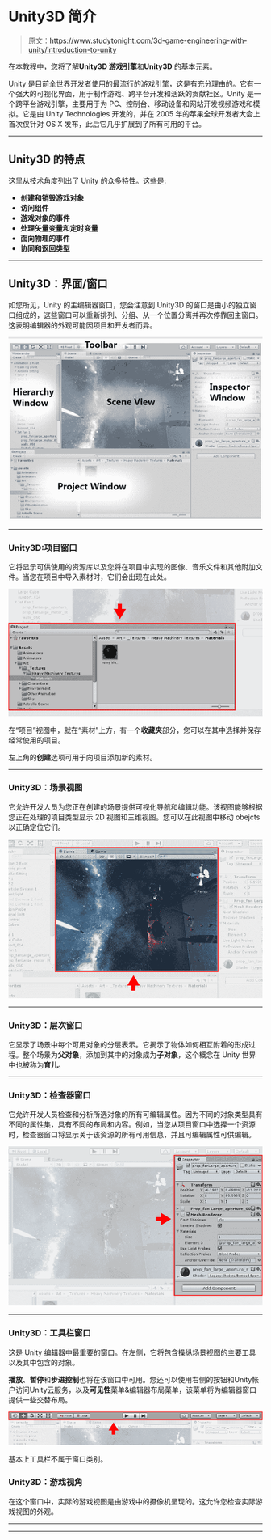 # Unity3D 简介

> 原文：<https://www.studytonight.com/3d-game-engineering-with-unity/introduction-to-unity>

在本教程中，您将了解**Unity3D 游戏引擎**和**Unity3D** 的基本元素。

Unity 是目前全世界开发者使用的最流行的游戏引擎，这是有充分理由的。它有一个强大的可视化界面，用于制作游戏、跨平台开发和活跃的贡献社区。Unity 是一个跨平台游戏引擎，主要用于为 PC、控制台、移动设备和网站开发视频游戏和模拟。它是由 Unity Technologies 开发的，并在 2005 年的苹果全球开发者大会上首次仅针对 OS X 发布，此后它几乎扩展到了所有可用的平台。

* * *

## Unity3D 的特点

这里从技术角度列出了 Unity 的众多特性。这些是:

*   **创建和销毁游戏对象**
*   **访问组件**
*   **游戏对象的事件**
*   **处理矢量变量和定时变量**
*   **面向物理的事件**
*   **协同和返回类型**

* * *

## Unity3D：界面/窗口

如您所见，Unity 的主编辑器窗口，您会注意到 Unity3D 的窗口是由小的独立窗口组成的，这些窗口可以重新排列、分组、从一个位置分离并再次停靠回主窗口。这表明编辑器的外观可能因项目和开发者而异。

![The Interface-Windows of Unity](img/487a2fecb5b13d5dd1be0267989df42d.png)

* * *

### Unity3D:项目窗口

它将显示可供使用的资源库以及您将在项目中实现的图像、音乐文件和其他附加文件。当您在项目中导入素材时，它们会出现在此处。

![The Project Windows of Unity](img/4c0779df792b6b5ba9cd87ec28f70f49.png)

在“项目”视图中，就在“素材”上方，有一个**收藏夹**部分，您可以在其中选择并保存经常使用的项目。

左上角的**创建**选项可用于向项目添加新的素材。

* * *

### Unity3D：场景视图

它允许开发人员为您正在创建的场景提供可视化导航和编辑功能。该视图能够根据您正在处理的项目类型显示 2D 视图和三维视图。您可以在此视图中移动 obejcts 以正确定位它们。

![The Scene Windows of Unity](img/91842d8f9f33d9dd8297ae7190fdb48e.png)

* * *

### Unity3D：层次窗口

它显示了场景中每个可用对象的分层表示。它揭示了物体如何相互附着的形成过程。整个场景为**父对象**，添加到其中的对象成为**子对象**，这个概念在 Unity 世界中也被称为**育儿**。

* * *

### Unity3D：检查器窗口

它允许开发人员检查和分析所选对象的所有可编辑属性。因为不同的对象类型具有不同的属性集，具有不同的布局和内容。例如，当您从项目窗口中选择一个资源时，检查器窗口将显示关于该资源的所有可用信息，并且可编辑属性可供编辑。

![The Inspector Windows of Unity](img/95f6bc653f7190f1f1328c123243d34d.png)

* * *

### Unity3D：工具栏窗口

这是 Unity 编辑器中最重要的窗口。在左侧，它将包含操纵场景视图的主要工具以及其中包含的对象。

**播放**、**暂停**和**步进控制**也将在该窗口中可用。您还可以使用右侧的按钮和Unity帐户访问Unity云服务，以及**可见性**菜单&编辑器布局菜单，该菜单将为编辑器窗口提供一些交替布局。

![The Toolbar Windows of Unity](img/79eaa9c5dee4d57c972f8d74f3268957.png)

基本上工具栏不属于窗口类别。

### Unity3D：游戏视角

在这个窗口中，实际的游戏视图是由游戏中的摄像机呈现的。这允许您检查实际游戏视图的外观。

* * *

* * *